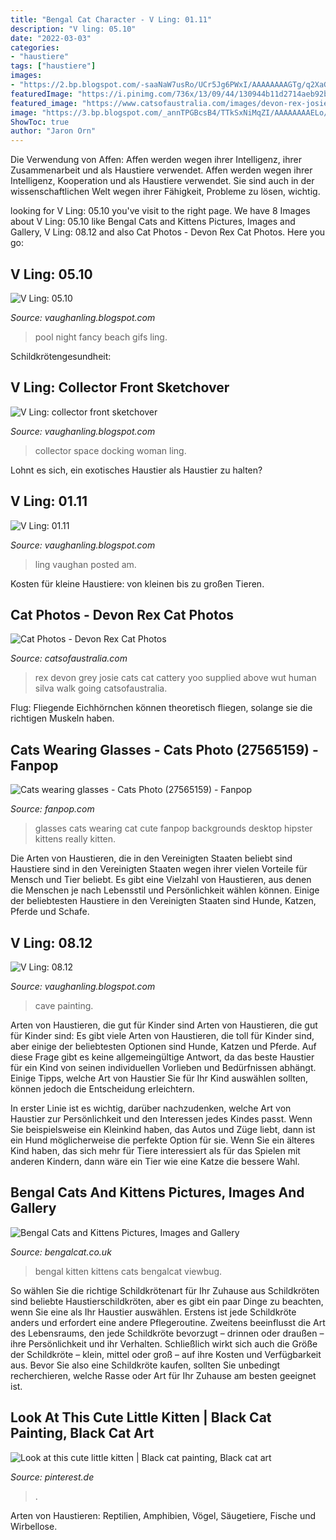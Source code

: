 ```yaml
---
title: "Bengal Cat Character - V Ling: 01.11"
description: "V ling: 05.10"
date: "2022-03-03"
categories:
- "haustiere"
tags: ["haustiere"]
images:
- "https://2.bp.blogspot.com/-saaNaW7usRo/UCr5Jg6PWxI/AAAAAAAAGTg/q2XaGsCZPPA/s1600/Cave.jpg"
featuredImage: "https://i.pinimg.com/736x/13/09/44/130944b11d2714aeb92bfdd9ffc2b39a--cute-black-cats-black-kittens.jpg"
featured_image: "https://www.catsofaustralia.com/images/devon-rex-josie13.jpg"
image: "https://3.bp.blogspot.com/_annTPGBcsB4/TTkSxNiMqZI/AAAAAAAAELo/0HcKzBqTP6Y/s1600/IMGP7320.JPG"
ShowToc: true
author: "Jaron Orn"
---
```



Die Verwendung von Affen: Affen werden wegen ihrer Intelligenz, ihrer Zusammenarbeit und als Haustiere verwendet.
Affen werden wegen ihrer Intelligenz, Kooperation und als Haustiere verwendet. Sie sind auch in der wissenschaftlichen Welt wegen ihrer Fähigkeit, Probleme zu lösen, wichtig.

	

		
looking for V Ling: 05.10 you've visit to the right page. We have 8 Images about V Ling: 05.10 like Bengal Cats and Kittens Pictures, Images and Gallery, V Ling: 08.12 and also Cat Photos - Devon Rex Cat Photos. Here you go:
		
    
## V Ling: 05.10

<img loading=lazy src="http://2.bp.blogspot.com/_annTPGBcsB4/TAHB2IkuHhI/AAAAAAAADlQ/fUrI5Ra0tbI/s1600/IMGP2162.jpg" onerror="this.onerror=null;this.src='https://tse4.mm.bing.net/th?id=OIP.IpSn4FxiErSuswe75rfzDgHaLI&amp;pid=15.1';" alt="V Ling: 05.10">

_Source: vaughanling.blogspot.com_

>pool night fancy beach gifs ling. 

	

Schildkrötengesundheit:

    
## V Ling: Collector Front Sketchover

<img loading=lazy src="http://3.bp.blogspot.com/_annTPGBcsB4/TOeyKpJnTiI/AAAAAAAAEII/x3d8j1ectyI/w1200-h630-p-k-nu/collector+front+progressd.jpg" onerror="this.onerror=null;this.src='https://tse1.mm.bing.net/th?id=OIP.Me-zBkR07_fcbJHe-sp6jwHaD4&amp;pid=15.1';" alt="V Ling: collector front sketchover">

_Source: vaughanling.blogspot.com_

>collector space docking woman ling. 

	

Lohnt es sich, ein exotisches Haustier als Haustier zu halten?

    
## V Ling: 01.11

<img loading=lazy src="https://3.bp.blogspot.com/_annTPGBcsB4/TTkSxNiMqZI/AAAAAAAAELo/0HcKzBqTP6Y/s1600/IMGP7320.JPG" onerror="this.onerror=null;this.src='https://tse4.mm.bing.net/th?id=OIP.A5eI3w6bx9dpPBfx7LlQOwHaE7&amp;pid=15.1';" alt="V Ling: 01.11">

_Source: vaughanling.blogspot.com_

>ling vaughan posted am. 

	

Kosten für kleine Haustiere: von kleinen bis zu großen Tieren.

    
## Cat Photos - Devon Rex Cat Photos

<img loading=lazy src="https://www.catsofaustralia.com/images/devon-rex-josie13.jpg" onerror="this.onerror=null;this.src='https://tse3.mm.bing.net/th?id=OIP.JGMsPS6y0IxvmfLhqIuOrwHaJ9&amp;pid=15.1';" alt="Cat Photos - Devon Rex Cat Photos">

_Source: catsofaustralia.com_

>rex devon grey josie cats cat cattery yoo supplied above wut human silva walk going catsofaustralia. 

	

Flug: Fliegende Eichhörnchen können theoretisch fliegen, solange sie die richtigen Muskeln haben.

    
## Cats Wearing Glasses - Cats Photo (27565159) - Fanpop

<img loading=lazy src="http://images5.fanpop.com/image/photos/27500000/Cats-wearing-glasses-cats-27565159-500-334.jpg" onerror="this.onerror=null;this.src='https://tse2.mm.bing.net/th?id=OIP.HiJdSj94qtk66Zg7zHZSAAHaE8&amp;pid=15.1';" alt="Cats wearing glasses - Cats Photo (27565159) - Fanpop">

_Source: fanpop.com_

>glasses cats wearing cat cute fanpop backgrounds desktop hipster kittens really kitten. 

	

Die Arten von Haustieren, die in den Vereinigten Staaten beliebt sind
Haustiere sind in den Vereinigten Staaten wegen ihrer vielen Vorteile für Mensch und Tier beliebt. Es gibt eine Vielzahl von Haustieren, aus denen die Menschen je nach Lebensstil und Persönlichkeit wählen können. Einige der beliebtesten Haustiere in den Vereinigten Staaten sind Hunde, Katzen, Pferde und Schafe.

    
## V Ling: 08.12

<img loading=lazy src="https://2.bp.blogspot.com/-saaNaW7usRo/UCr5Jg6PWxI/AAAAAAAAGTg/q2XaGsCZPPA/s1600/Cave.jpg" onerror="this.onerror=null;this.src='https://tse4.mm.bing.net/th?id=OIP.xcAJkesWmCUplWkhhBmOSgHaD1&amp;pid=15.1';" alt="V Ling: 08.12">

_Source: vaughanling.blogspot.com_

>cave painting. 

	

Arten von Haustieren, die gut für Kinder sind
Arten von Haustieren, die gut für Kinder sind:
Es gibt viele Arten von Haustieren, die toll für Kinder sind, aber einige der beliebtesten Optionen sind Hunde, Katzen und Pferde. Auf diese Frage gibt es keine allgemeingültige Antwort, da das beste Haustier für ein Kind von seinen individuellen Vorlieben und Bedürfnissen abhängt. Einige Tipps, welche Art von Haustier Sie für Ihr Kind auswählen sollten, können jedoch die Entscheidung erleichtern.

In erster Linie ist es wichtig, darüber nachzudenken, welche Art von Haustier zur Persönlichkeit und den Interessen jedes Kindes passt. Wenn Sie beispielsweise ein Kleinkind haben, das Autos und Züge liebt, dann ist ein Hund möglicherweise die perfekte Option für sie. Wenn Sie ein älteres Kind haben, das sich mehr für Tiere interessiert als für das Spielen mit anderen Kindern, dann wäre ein Tier wie eine Katze die bessere Wahl.

    
## Bengal Cats And Kittens Pictures, Images And Gallery

<img loading=lazy src="https://www.bengalcat.co.uk/wp-content/uploads/2018/06/Blue-Eye-Bengal-Baby-Kitten-600x600.jpg" onerror="this.onerror=null;this.src='https://tse3.mm.bing.net/th?id=OIP.yTtUE5Hued7jTWStTfTtBAHaHt&amp;pid=15.1';" alt="Bengal Cats and Kittens Pictures, Images and Gallery">

_Source: bengalcat.co.uk_

>bengal kitten kittens cats bengalcat viewbug. 

	

So wählen Sie die richtige Schildkrötenart für Ihr Zuhause aus
Schildkröten sind beliebte Haustierschildkröten, aber es gibt ein paar Dinge zu beachten, wenn Sie eine als Ihr Haustier auswählen. Erstens ist jede Schildkröte anders und erfordert eine andere Pflegeroutine. Zweitens beeinflusst die Art des Lebensraums, den jede Schildkröte bevorzugt – drinnen oder draußen – ihre Persönlichkeit und ihr Verhalten. Schließlich wirkt sich auch die Größe der Schildkröte – klein, mittel oder groß – auf ihre Kosten und Verfügbarkeit aus. Bevor Sie also eine Schildkröte kaufen, sollten Sie unbedingt recherchieren, welche Rasse oder Art für Ihr Zuhause am besten geeignet ist.

    
## Look At This Cute Little Kitten | Black Cat Painting, Black Cat Art

<img loading=lazy src="https://i.pinimg.com/736x/13/09/44/130944b11d2714aeb92bfdd9ffc2b39a--cute-black-cats-black-kittens.jpg" onerror="this.onerror=null;this.src='https://tse1.mm.bing.net/th?id=OIP.Lq1EDAJEQUUv_Mk_8gR8RgHaLH&amp;pid=15.1';" alt="Look at this cute little kitten | Black cat painting, Black cat art">

_Source: pinterest.de_

>. 

	

Arten von Haustieren: Reptilien, Amphibien, Vögel, Säugetiere, Fische und Wirbellose.

